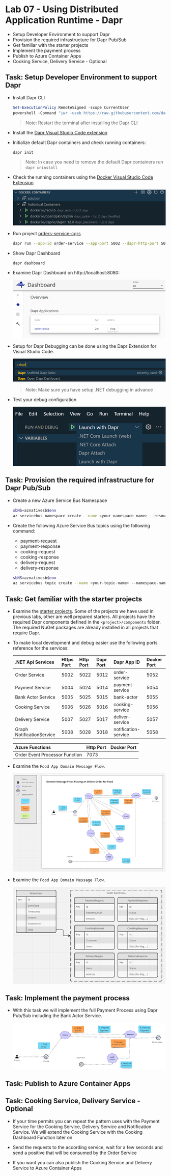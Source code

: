 # Lab 07 - Using Distributed Application Runtime - Dapr

- Setup Developer Environment to support Dapr
- Provision the required infrastructure for Dapr Pub/Sub
- Get familiar with the starter projects
- Implement the payment process
- Publish to Azure Container Apps
- Cooking Service, Delivery Service - Optional


## Task: Setup Developer Environment to support Dapr

- Install Dapr CLI

    ```powershell
    Set-ExecutionPolicy RemoteSigned -scope CurrentUser
    powershell -Command "iwr -useb https://raw.githubusercontent.com/dapr/cli/master/install/install.ps1 | iex"
    ```

    >Note: Restart the terminal after installing the Dapr CLI

- Install the [Dapr Visual Studio Code extension](https://docs.dapr.io/developing-applications/local-development/ides/vscode/vscode-dapr-extension/)    

- Initialize default Dapr containers and check running containers:

    ```bash
    dapr init
    ```

    >Note: In case you need to remove the default Dapr containers run `dapr uninstall` 

- Check the running containers using the [Docker Visual Studio Code Extension](https://marketplace.visualstudio.com/items?itemName=ms-azuretools.vscode-docker)

    ![dapr-init](_images/dapr-init.png)

- Run project [orders-service-cqrs](./starter/orders-service-cqrs/)

    ```bash
    dapr run --app-id order-service --app-port 5002 --dapr-http-port 5012 --resources-path './components' dotnet run
    ```
- Show Dapr Dashboard

    ```
    dapr dashboard
    ``` 

- Examine Dapr Dashboard on http://localhost:8080:

    ![dapr-dashboard](_images/dapr-dashboard.png)

- Setup for Dapr Debugging can be done using the Dapr Extension for Visual Studio Code. 

    ![dapr-debug](_images/dapr-debug.png)

    >Note: Make sure you have setup .NET debugging in advance

- Test your debug configuration

    ![launch-debug](_images/launch-debug.png)

## Task: Provision the required infrastructure for Dapr Pub/Sub

- Create a new Azure Service Bus Namespace

    ```bash
    sbNS=aznativesb$env
    az servicebus namespace create --name <your-namespace-name> --resource-group <your-resource-group-name> --location <your-location> --sku Standard
    ```    

- Create the following Azure Service Bus topics using the following command:

    - payment-request
    - payment-response
    - cooking-request
    - cooking-response
    - delivery-request
    - delivery-response

    ```bash
    sbNS=aznativesb$env
    az servicebus topic create --name <your-topic-name> --namespace-name <your-namespace-name> --resource-group <your-resource-group-name>
    ```

## Task: Get familiar with the starter projects

- Examine the [starter projects](./starter/). Some of the projects we have used in previous labs, other are well prepared starters. All projects have the required Dapr components defined in the `<project>/components` folder. The required NuGet packages are already installed in all projects that require Dapr.

- To make local development and debug easier use the following ports reference for the services:

    | .NET Api Services         | Https Port | Http Port | Dapr Port | Dapr App ID          | Docker Port|
    | -------                   | --------- | ---------- | --------- | -------------        | -----|
    | Order Service             | 5002      | 5022       | 5012      | order-service        | 5052 |
    | Payment Service           | 5004      | 5024       | 5014      | payment-service      | 5054 |
    | Bank Actor Service        | 5005      | 5025       | 5015      | bank-actor           | 5055 |
    | Cooking Service           | 5006      | 5026       | 5016      | cooking-service      | 5056 |
    | Delivery Service          | 5007      | 5027       | 5017      | deliver-service      | 5057 |
    | Graph NotificationService | 5008      | 5028       | 5018      | notification-service | 5058 |

    
    | Azure Functions                 | Http Port | Docker Port|
    | -------                         | --------- | ---------- | 
    | Order Event Processor Function  | 7073      |            |

- Examine the `Food App Domain Message Flow`. 

    ![message-flow-model](_images/message-flow.png)    	

- Examine the `Food App Domain Message Flow`. 

    ![message-flow-model](_images/message-flow-data-model.png)

## Task: Implement the payment process

- With this task we will implement the full Payment Process using Dapr Pub/Sub including the Bank Actor Service.

    ![payment-process](_images/payment-process.png)
   
## Task: Publish to Azure Container Apps


## Task: Cooking Service, Delivery Service - Optional

- If your time permits you can repeat the pattern uses with the Payment Service for the Cooking Service, Delivery Service and Notification Service. We will extend the Cooking Service with the Cooking Dashboard Function later on

- Send the requests to the according service, wait for a few seconds and send a positive that will be consumed by the Order Service

- If you want you can also publish the Cooking Service and Delivery Service to Azure Container Apps